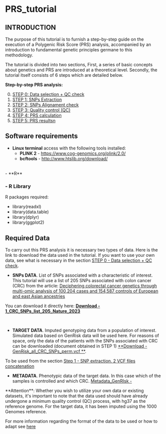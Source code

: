 # PRS_tutorial
## INTRODUCTION

The purpose of this tutorial is to furnish a step-by-step guide on the execution of a Polygenic Risk Score (PRS) analysis, accompanied by an introduction to fundamental genetic principles germane to this methodology.

The tutorial is divided into two sections, First, a series of basic concepts about genetics and PRS are introduced at a theoretical level. Secondly, the tutorial itself consists of 6 steps which are detailed below.

**Step-by-step PRS analysis:**

0. [STEP 0: Data selection + QC check](#step0)
1. [STEP 1: SNPs Extraction](#step1)
2. [STEP 2: SNPs Alignament check](#step2)
3. [STEP 3: Quality control (QC)](#step3)
4. [STEP 4: PRS calculation](#step4)
5. [STEP 5: PRS resultsn](#step5)



## Software requirements


- **Linux terminal** access with the following tools installed:
    - **PLINK 2** - https://www.cog-genomics.org/plink/2.0/ 
    - **bcftools** - http://www.htslib.org/download/ 
<br>    
- **R** 

### - R Library

R packages required:

- library(readxl)
- library(data.table)
- library(dplyr)
- library(ggplot2)


## Required Data

To carry out this PRS analysis it is necessary two types of data. Here is the link to download the data used in the tutorial. If you want to use your own data, see what is necessary in the section [STEP 0 - Data selection + QC check](#step0).

  - **SNPs DATA**. 
    List of SNPs associated with a characteristic of interest. This tutorial will use a list of 205 SNPs associated with colon cancer (CRC) from the article: [Deciphering colorectal cancer genetics through multi-omic analysis of 100,204 cases and 154,587 controls of European and east Asian ancestries](https://www.nature.com/articles/s41588-022-01222-9)
    
   You can download it directly here: [**Download - 1_CRC_SNPs_list_205_Nature_2023**](./resources)
  
    
<br>

  - **TARGET DATA**. 
  Imputed genotyping data from a population of interest. Simulated data based on GenRisk data will be used here. For reasons of space, only the data of the patients with the SNPs associated with CRC can be downloaded (document obtained in STEP 1) [**Download - GenRisk_all_CRC_SNPs_perm.vcf **](./resources).
  
  To be used from the section [Step 1 - SNP extraction. 2 VCF files concatenation](#vcf_conca)
  
  - **METADATA**.
  Phenotypic data of the target data. In this case which of the samples is controlled and which CRC. [Metadata_GenRIsk - ](./resources)


<div class="alert alert-danger">
**Attention**: Whether you wish to utilize your own data or existing datasets, it's important to note that the data used should have already undergone a minimum quality control (QC) process, with hg37 as the reference genome. For the target data, it has been imputed using the 1000 Genomes reference.

For more information regarding the format of the data to be used or how to adapt see [here](#step0)

</div>
